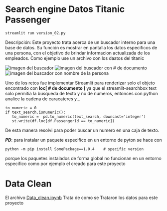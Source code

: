 # Search engine Datos Titanic Passenger

```
streamlit run version_02.py 
```

Descripción: Este proyecto trata acerca de un buscador interno para una base de datos. Su función es mostrar en pantalla los datos especificos de una persona, con el objetivo de brindar informacion actualizada de los empleados.
Como ejemplo use un archivo con los daatos del titanic

![imagen del buscador](path/to/image.png)
![imagen del buscador con # de documento](path/to/image.png)
![imagen del buscador con nombre de la persona](path/to/image.png)


Uno de los retos fue implementar Streamlit para renderizar solo el objeto encontrado con **loc[ # de documento ]** ya que el streamlit-searchbox text solo permitia la busqueda de texto y no de numeros, entonces con python analice la cadena de caracateres y...

```
to_numeric = 0
if text_search.isnumeric():
   to_numeric =  pd.to_numeric(text_search, downcast='integer')
   st.write(df.loc[df.PassengerId == to_numeric])
```
De esta manera resolvi para poder buscar un numero en una caja de texto.


***PD***:
para instalar un paquete especifico en un entorno de pyton se hace con 
```
python -m pip install SomePackage==1.0.4    # specific version
```
porque los paquetes instalados de forma global no funcionan en un entorno especifico como por ejemplo el creado para este proyecto

# Data Clean

El archivo [Data_clean.ipynb](empleado-aris/Data_clean.ipynb) Trata de como se Trataron los datos para este proyecto